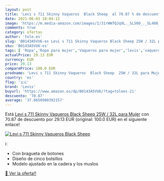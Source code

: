```yaml
---
layout: post
title: 'Levi s 711 Skinny Vaqueros  Black Sheep  al 70.87 % de descuento'
date: 2021-06-03 18:04:12
image: 'https://m.media-amazon.com/images/I/31rWW7QJq9L._SL500_._SL400_.jpg'
comments: true
category: ofertas
author: 'tole.es'
slug: 'B0143A5VU6-es Levi s 711 Skinny Vaqueros Black Sheep 25W / 32L para Mujer'
sku: 'B0143A5VU6-es'
tags: [ 'Ropa','Ropa para mujer','Vaqueros para mujer','levis','vaqueros', ]
actualPrice: 29.13 EUR
currency: EUR
price: 29.13
comparePrice: 100.0 EUR
prodname: 'Levi s 711 Skinny Vaqueros  Black Sheep  25W / 32L para Mujer'
country: 'es'
flag: '🇪🇸'
brand: 'Levis'
buyurl: 'https://www.amazon.es/dp/B0143A5VU6/?tag=tolees-21'
descuento: '70.87'
average: '37.8650980392157'
---
```


Está [Levi s 711 Skinny Vaqueros  Black Sheep  25W / 32L para Mujer](https://www.amazon.es/dp/B0143A5VU6/?tag=tolees-21) con 70.87 de descuento por 29.13 EUR (original: 100.0 EUR) en el siguiente enlace!

[![Levi s 711 Skinny Vaqueros  Black Sheep ](https://m.media-amazon.com/images/I/31rWW7QJq9L._SL500_._SL400_.jpg)](https://www.amazon.es/dp/B0143A5VU6/?tag=tolees-21)

ℹ️:

- Con bragueta de botones
- Diseño de cinco bolsillos
- Modelo ajustado en la cadera y los muslos

[🛒 Ver la oferta!!](https://www.amazon.es/dp/B0143A5VU6/?tag=tolees-21)
